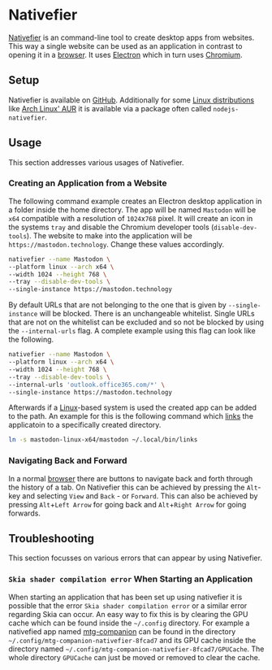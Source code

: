 # Nativefier

[Nativefier](https://github.com/nativefier/nativefier) is an command-line tool to create desktop
apps from websites.
This way a single website can be used as an application in contrast to opening it in a
[browser](/wiki/web_browser.md).
It uses [Electron](https://www.electronjs.org/) which in turn uses
[Chromium](https://www.chromium.org/).

## Setup

Nativefier is available on [GitHub](https://github.com/nativefier/nativefier).
Additionally for some [Linux distributions](/wiki/linux.md#distributions) like
[Arch Linux' AUR](/wiki/linux/package_manager.md#arch-linux-pacman-and-yay) it is available via a
package often called `nodejs-nativefier`.

## Usage

This section addresses various usages of Nativefier.

### Creating an Application from a Website

The following command example creates an Electron desktop application in a folder inside the home
directory.
The app will be named `Mastodon` will be `x64` compatible with a resolution
of `1024`x`768` pixel.
It will create an icon in the systems `tray` and disable the Chromium developer tools
(`disable-dev-tools`).
The website to make into the application will be `https://mastodon.technology`.
Change these values accordingly.

```sh
nativefier --name Mastodon \
--platform linux --arch x64 \
--width 1024 --height 768 \
--tray --disable-dev-tools \
--single-instance https://mastodon.technology
```

By default URLs that are not belonging to the one that is given by `--single-instance` will be
blocked.
There is an unchangeable whitelist.
Single URLs that are not on the whitelist can be excluded and so not be blocked by using the
`--internal-urls` flag.
A complete example using this flag can look like the following.

```sh
nativefier --name Mastodon \
--platform linux --arch x64 \
--width 1024 --height 768 \
--tray --disable-dev-tools \
--internal-urls 'outlook.office365.com/*' \
--single-instance https://mastodon.technology
```

Afterwards if a [Linux](/wiki/linux.md)-based system is used the created app can be added to the
path.
An example for this is the following command which
[links](/wiki/linux/shell.md#symbolic-links-using-ln) the applicatoin to a specifically created
directory.

```sh
ln -s mastodon-linux-x64/mastodon ~/.local/bin/links
```

### Navigating Back and Forward

In a normal [browser](/wiki/web_browser.md) there are buttons to navigate back and forth through
the history of a tab.
On Nativefier this can be achieved by pressing the `Alt`-key and selecting `View` and `Back` - or
`Forward`.
This can also be achieved by pressing `Alt`+`Left Arrow` for going back and `Alt`+`Right Arrow` for
going forwards.

## Troubleshooting

This section focusses on various errors that can appear by using Nativefier.

### `Skia shader compilation error` When Starting an Application

When starting an application that has been set up using nativefier it is possible that the error
`Skia shader compilation error` or a similar error regarding Skia can occur.
An easy way to fix this is by clearing the GPU cache which can be found inside the `~/.config`
directory.
For example a nativefied app named [mtg-companion](/wiki/games/magic%3A_the_gathering.md#resources)
can be found in the directory `~/.config/mtg-companion-nativefier-8fcad7` and its GPU cache inside
the directory named `~/.config/mtg-companion-nativefier-8fcad7/GPUCache`.
The whole directory `GPUCache` can just be moved or removed to clear the cache.
